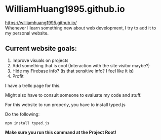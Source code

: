 # WilliamHuang1995.github.io
https://williamhuang1995.github.io/  
Whenever I learn something new about web development, I try to add it to my personal website.  

## Current website goals:  
1. Improve visuals on projects
2. Add something that is cool (Interaction with the site visitor maybe?)
3. Hide my Firebase info? (is that sensitive info? I feel like it is)
4. Profit  

I have a trello page for this.
  
Might also have to consult someone to evaluate my code and stuff. 

For this website to run properly, you have to install typed.js

Do the following:</br>
```
npm install typed.js
```
**Make sure you run this command at the Project Root!**
